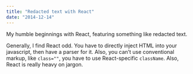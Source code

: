 ```yaml
---
title: "Redacted text with React"
date: "2014-12-14"
---
```


My humble beginnings with React, featuring something like redacted text.

Generally, I find React odd. You have to directly inject HTML into your javascript, then have a parser for it. Also, you can’t use conventional markup, like `class=""`, you have to use React-specific `className`. Also, React is really heavy on jargon.
